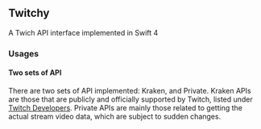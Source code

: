 ## Twitchy
A Twich API interface implemented in Swift 4

### Usages
#### Two sets of API
There are two sets of API implemented: Kraken, and Private. Kraken APIs are those that are publicly and officially
supported by Twitch, listed under [Twitch Developers](https://dev.twitch.tv/). Private APIs are mainly those related to
getting the actual stream video data, which are subject to sudden changes.

